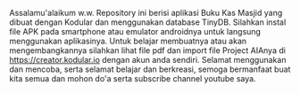 Assalamu'alaikum w.w.
Repository ini berisi aplikasi Buku Kas Masjid yang dibuat dengan Kodular dan menggunakan database TinyDB. Silahkan instal file APK pada smartphone atau emulator androidnya untuk langsung menggunakan aplikasinya.  Untuk belajar membuatnya atau akan mengembangkannya silahkan lihat file pdf dan import file Project AIAnya di https://creator.kodular.io dengan akun anda sendiri.
Selamat menggunakan dan mencoba, serta selamat belajar dan berkreasi, semoga bermanfaat buat kita semua dan mohon do'a serta subscribe channel youtube saya.
